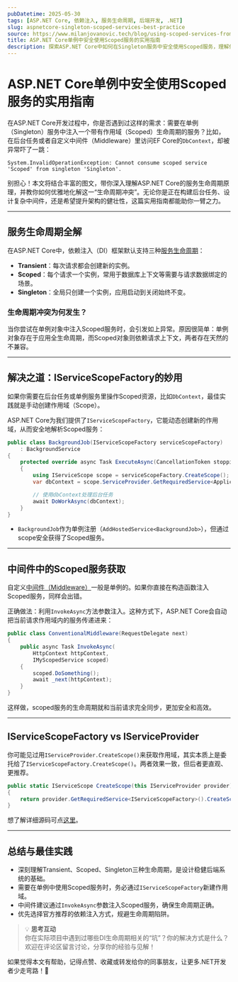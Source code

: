 ```yaml
---
pubDatetime: 2025-05-30
tags: [ASP.NET Core, 依赖注入, 服务生命周期, 后端开发, .NET]
slug: aspnetcore-singleton-scoped-services-best-practice
source: https://www.milanjovanovic.tech/blog/using-scoped-services-from-singletons-in-aspnetcore
title: ASP.NET Core单例中安全使用Scoped服务的实用指南
description: 探索ASP.NET Core中如何在Singleton服务中安全使用Scoped服务，理解依赖注入的生命周期管理原理，并掌握实战中的最佳解决方案。
---
```


# ASP.NET Core单例中安全使用Scoped服务的实用指南

在ASP.NET Core开发过程中，你是否遇到过这样的需求：需要在单例（Singleton）服务中注入一个带有作用域（Scoped）生命周期的服务？比如，在后台任务或者自定义中间件（Middleware）里访问EF Core的`DbContext`，却被异常吓了一跳：

```
System.InvalidOperationException: Cannot consume scoped service 'Scoped' from singleton 'Singleton'.
```

别担心！本文将结合丰富的图文，带你深入理解ASP.NET Core的服务生命周期原理，并教你如何优雅地化解这一“生命周期冲突”。无论你是正在构建后台任务、设计复杂中间件，还是希望提升架构的健壮性，这篇实用指南都能助你一臂之力。

---

## 服务生命周期全解

在ASP.NET Core中，依赖注入（DI）框架默认支持三种[服务生命周期](https://learn.microsoft.com/en-us/dotnet/core/extensions/dependency-injection#service-lifetimes)：

- **Transient**：每次请求都会创建新的实例。
- **Scoped**：每个请求一个实例，常用于数据库上下文等需要与请求数据绑定的场景。
- **Singleton**：全局只创建一个实例，应用启动到关闭始终不变。

### 生命周期冲突为何发生？

当你尝试在单例对象中注入Scoped服务时，会引发如上异常。原因很简单：单例对象存在于应用全生命周期，而Scoped对象则依赖请求上下文，两者存在天然的不兼容。

---

## 解决之道：IServiceScopeFactory的妙用

如果你需要在后台任务或单例服务里操作Scoped资源，比如`DbContext`，最佳实践就是手动创建作用域（Scope）。

ASP.NET Core为我们提供了`IServiceScopeFactory`，它能动态创建新的作用域，从而安全地解析Scoped服务：

```csharp
public class BackgroundJob(IServiceScopeFactory serviceScopeFactory)
    : BackgroundService
{
    protected override async Task ExecuteAsync(CancellationToken stoppingToken)
    {
        using IServiceScope scope = serviceScopeFactory.CreateScope();
        var dbContext = scope.ServiceProvider.GetRequiredService<ApplicationDbContext>();

        // 使用dbContext处理后台任务
        await DoWorkAsync(dbContext);
    }
}
```

- `BackgroundJob`作为单例注册（`AddHostedService<BackgroundJob>`），但通过scope安全获得了Scoped服务。

---

## 中间件中的Scoped服务获取

自定义[中间件（Middleware）](https://www.milanjovanovic.tech/blog/3-ways-to-create-middleware-in-asp-net-core)一般是单例的。如果你直接在构造函数注入Scoped服务，同样会出错。

正确做法：利用`InvokeAsync`方法参数注入。这种方式下，ASP.NET Core会自动把当前请求作用域内的服务传递进来：

```csharp
public class ConventionalMiddleware(RequestDelegate next)
{
    public async Task InvokeAsync(
        HttpContext httpContext,
        IMyScopedService scoped)
    {
        scoped.DoSomething();
        await _next(httpContext);
    }
}
```

这样做，scoped服务的生命周期就和当前请求完全同步，更加安全和高效。

---

## IServiceScopeFactory vs IServiceProvider

你可能见过用`IServiceProvider.CreateScope()`来获取作用域，其实本质上是委托给了`IServiceScopeFactory.CreateScope()`。两者效果一致，但后者更直观、更推荐。

```csharp
public static IServiceScope CreateScope(this IServiceProvider provider)
{
    return provider.GetRequiredService<IServiceScopeFactory>().CreateScope();
}
```

想了解详细源码可点[这里](https://github.com/aspnet/DependencyInjection/blob/94b9cc9ace032f838e068702cc70ce57cc883bc7/src/DI.Abstractions/ServiceProviderServiceExtensions.cs#L125)。

---

## 总结与最佳实践

- 深刻理解Transient、Scoped、Singleton三种生命周期，是设计稳健后端系统的基础。
- 需要在单例中使用Scoped服务时，务必通过`IServiceScopeFactory`新建作用域。
- 中间件建议通过`InvokeAsync`参数注入Scoped服务，确保生命周期正确。
- 优先选择官方推荐的依赖注入方式，规避生命周期陷阱。

> 💡 **思考互动**  
> 你在实际项目中遇到过哪些DI生命周期相关的“坑”？你的解决方式是什么？欢迎在评论区留言讨论，分享你的经验与见解！

如果觉得本文有帮助，记得点赞、收藏或转发给你的同事朋友，让更多.NET开发者少走弯路！🚀
